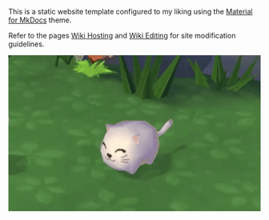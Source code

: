 This is a static website template configured to my liking using the [Material for MkDocs](https://squidfunk.github.io/mkdocs-material/) theme.

Refer to the pages [Wiki Hosting](others/wiki_hosting.md) and [Wiki Editing](others/wiki_edit.md) for site modification guidelines.

![cat](assets/gifs/cat.gif)